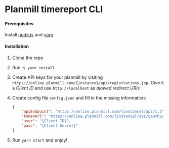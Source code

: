 # Planmill timereport CLI

#### Prerequisites
Install [node.js](https://nodejs.org/en/) and [yarn](https://yarnpkg.com/)

#### Installation

1.  Clone the repo
2.  Run: `$ yarn install`
3.  Create API keys for your planmill by visiting `https://online.planmill.com/{instance}/api/registrations.jsp`. Give it a _Client ID_ and use `http://localhost` as _alowed redirect URIs_
4.  Create config file `config.json` and fill in the missing information:

    ```json
    {
        "apiEndpoint": "https://online.planmill.com/{instance}/api/1.5",
        "tokenUrl": "https://online.planmill.com/{instance}/api/oauth2/token",
        "user": "{Client ID}",
        "pass": "{Client Secret}"
    }
    ```
5.  Run `yarn start` and enjoy!
